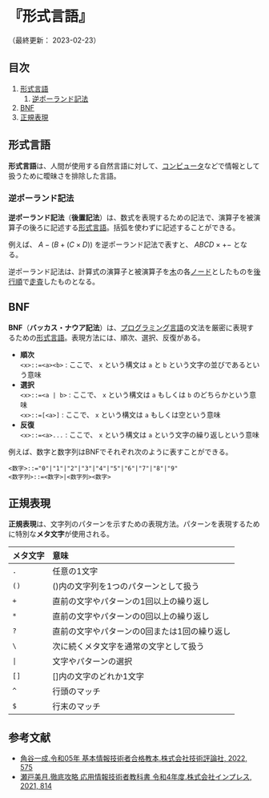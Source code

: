 # 『形式言語』

（最終更新： 2023-02-23）


## 目次

1. [形式言語](#形式言語-1)
	1. [逆ポーランド記法](#逆ポーランド記法)
1. [BNF](#BNF)
1. [正規表現](#正規表現)


## 形式言語

**形式言語**は、人間が使用する自然言語に対して、[コンピュータ](../../../../computer/_/chapters/basic_knowledge_of_computer.md#コンピュータ)などで情報として扱うために曖昧さを排除した言語。

### 逆ポーランド記法

**逆ポーランド記法**（**後置記法**）は、数式を表現するための記法で、演算子を被演算子の後ろに記述する[形式言語](#形式言語-1)。括弧を使わずに記述することができる。

例えば、 $A - (B + (C \times D))$ を逆ポーランド記法で表すと、 $ABCD \times +-$ となる。

逆ポーランド記法は、計算式の演算子と被演算子を[木](../../../applied_mathematics/_/chapters/graph_theory.md#木)の各[ノード](../../../applied_mathematics/_/chapters/graph_theory.md#グラフ)としたものを[後行順](../../../applied_mathematics/_/chapters/graph_theory.md#深さ優先探索)で[走査](../../../applied_mathematics/_/chapters/graph_theory.md#走査)したものとなる。


## BNF

**BNF**（**バッカス・ナウア記法**）は、[プログラミング言語](../../../../programming/_/chapters/basic_knowledge_of_programming.md#プログラミング)の文法を厳密に表現するための[形式言語](#形式言語-1)。表現方法には、順次、選択、反復がある。

- **順次**<br> `<x>::=<a><b>` : ここで、 `x` という構文は `a` と `b` という文字の並びであるという意味
- **選択**<br> `<x>::=<a | b>` : ここで、 `x` という構文は `a` もしくは `b` のどちらかという意味<br> `<x>::=[<a>]` : ここで、 `x` という構文は `a` もしくは空という意味
- **反復**<br> `<x>::=<a>...` : ここで、 `x` という構文は `a` という文字の繰り返しという意味

例えば、数字と数字列はBNFでそれぞれ次のように表すことができる。

```ebnf
<数字>::="0"|"1"|"2"|"3"|"4"|"5"|"6"|"7"|"8"|"9"
<数字列>::=<数字>|<数字列><数字>
```


## 正規表現

**正規表現**は、文字列のパターンを示すための表現方法。パターンを表現するために特別な**メタ文字**が使用される。

| メタ文字 | 意味                                         |
| -------- | :------------------------------------------- |
| `.`      | 任意の1文字                                  |
| `()`     | ()内の文字列を1つのパターンとして扱う        |
| `+`      | 直前の文字やパターンの1回以上の繰り返し      |
| `*`      | 直前の文字やパターンの0回以上の繰り返し      |
| `?`      | 直前の文字やパターンの0回または1回の繰り返し |
| `\`      | 次に続くメタ文字を通常の文字として扱う       |
| `\|`     | 文字やパターンの選択                         |
| `[]`     | []内の文字のどれか1文字                      |
| `^`      | 行頭のマッチ                                 |
| `$`      | 行末のマッチ                                 |


## 参考文献

- [角谷一成.令和05年 基本情報技術者合格教本.株式会社技術評論社, 2022, 575](https://gihyo.jp/book/2022/978-4-297-13164-7)
- [瀬戸美月.徹底攻略 応用情報技術者教科書 令和4年度.株式会社インプレス, 2021, 814](https://book.impress.co.jp/books/1121101057)
